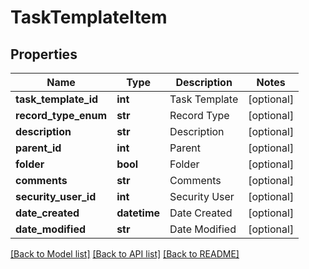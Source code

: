 # TaskTemplateItem

## Properties
Name | Type | Description | Notes
------------ | ------------- | ------------- | -------------
**task_template_id** | **int** | Task Template | [optional] 
**record_type_enum** | **str** | Record Type | [optional] 
**description** | **str** | Description | [optional] 
**parent_id** | **int** | Parent | [optional] 
**folder** | **bool** | Folder | [optional] 
**comments** | **str** | Comments | [optional] 
**security_user_id** | **int** | Security User | [optional] 
**date_created** | **datetime** | Date Created | [optional] 
**date_modified** | **str** | Date Modified | [optional] 

[[Back to Model list]](../README.md#documentation-for-models) [[Back to API list]](../README.md#documentation-for-api-endpoints) [[Back to README]](../README.md)


